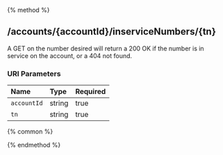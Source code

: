 {% method %}
## /accounts/{accountId}/inserviceNumbers/{tn}

A GET on the number desired will return a 200 OK if the number is in service on the account, or a 404 not found.


### URI Parameters
| Name | Type | Required |
|:-----|:-----|:---------|
| `accountId` | string | true |
| `tn` | string | true |






{% common %}



{% endmethod %}